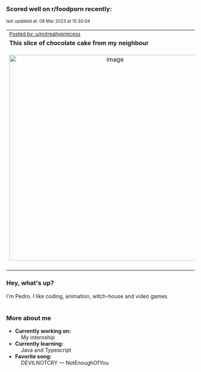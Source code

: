 ### Scored well on r/foodporn recently:

<p align="left"><sub>last updated at: 08 Mar 2023 at 15:30:04</sub></p>

|   |
| --- |
| <sub>[Posted by: u/notreallyprincess][source]</sub> |
| **This slice of chocolate cake from my neighbour** | 
|<p align="center"> <img alt="image" src="https://i.redd.it/fkfnvaknv6ma1.jpg" width="550" /> </p>|
|   |

### Hey, what's up?

I'm Pedro. I like coding, animation, witch-house and video games.<br><br>

### More about me
- **Currently working on:**  
&nbsp;&nbsp;&nbsp;&nbsp;My internship
- **Currently learning:**  
&nbsp;&nbsp;&nbsp;&nbsp;Java and Typescript
- **Favorite song:**  
&nbsp;&nbsp;&nbsp;&nbsp;DEVILNOTCRY — NotEnoughOfYou<br><br>

  



  
  
  
[linkedin]: https://linkedin.com/in/pedro-h-r-gomes-8a487b14a/
[gmail]: mailto:pilique11@gmail.com
[source]: https://reddit.com/r/FoodPorn/comments/11k3xgj/this_slice_of_chocolate_cake_from_my_neighbour/
[redditAPI]: https://www.reddit.com/dev/api/